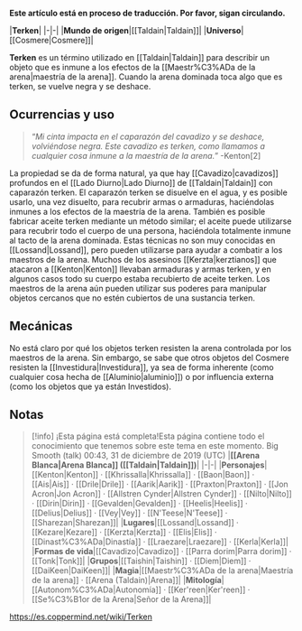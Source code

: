 **Este artículo está en proceso de traducción. Por favor, sigan circulando.**


|**Terken**|
|-|-|
|**Mundo de origen**|[[Taldain\|Taldain]]|
|**Universo**|[[Cosmere\|Cosmere]]|

**Terken** es un término utilizado en [[Taldain\|Taldain]] para describir un objeto que es inmune a los efectos de la [[Maestr%C3%ADa de la arena\|maestría de la arena]]. Cuando la arena dominada toca algo que es terken, se vuelve negra y se deshace.

## Ocurrencias y uso
>“*Mi cinta impacta en el caparazón del cavadizo y se deshace, volviéndose negra. Este cavadizo es terken, como llamamos a cualquier cosa inmune a la maestría de la arena.*”
\-Kenton[2]


La propiedad se da de forma natural, ya que hay [[Cavadizo\|cavadizos]] profundos en el [[Lado Diurno\|Lado Diurno]] de [[Taldain\|Taldain]] con caparazón terken. El caparazón terken se disuelve en el agua, y es posible usarlo, una vez disuelto, para recubrir armas o armaduras, haciéndolas inmunes a los efectos de la maestría de la arena. También es posible fabricar aceite terken mediante un método similar; el aceite puede utilizarse para recubrir todo el cuerpo de una persona, haciéndola totalmente inmune al tacto de la arena dominada. Estas técnicas no son muy conocidas en [[Lossand\|Lossand]], pero pueden utilizarse para ayudar a combatir a los maestros de la arena. Muchos de los asesinos [[Kerzta\|kerztianos]] que atacaron a [[Kenton\|Kenton]] llevaban armaduras y armas terken, y en algunos casos todo su cuerpo estaba recubierto de aceite terken. Los maestros de la arena aún pueden utilizar sus poderes para manipular objetos cercanos que no estén cubiertos de una sustancia terken.

## Mecánicas
No está claro por qué los objetos terken resisten la arena controlada por los maestros de la arena. Sin embargo, se sabe que otros objetos del Cosmere resisten la [[Investidura\|Investidura]], ya sea de forma inherente (como cualquier cosa hecha de [[Aluminio\|aluminio]]) o por influencia externa (como los objetos que ya están Investidos).

## Notas

> [!info] ¡Esta página está completa!Esta página contiene todo el conocimiento que tenemos sobre este tema en este momento.
Big Smooth (talk) 00:43, 31 de diciembre de 2019 (UTC)
|**[[Arena Blanca\|Arena Blanca]] ([[Taldain\|Taldain]])**|
|-|-|
|**Personajes**|[[Kenton\|Kenton]] · [[Khrissalla\|Khrissalla]] · [[Baon\|Baon]] · [[Ais\|Ais]] · [[Drile\|Drile]] · [[Aarik\|Aarik]] · [[Praxton\|Praxton]] · [[Jon Acron\|Jon Acron]] · [[Allstren Cynder\|Allstren Cynder]] · [[Nilto\|Nilto]] · [[Dirin\|Dirin]] · [[Gevalden\|Gevalden]] · [[Heelis\|Heelis]] · [[Delius\|Delius]] · [[Vey\|Vey]] · [[N'Teese\|N'Teese]] · [[Sharezan\|Sharezan]]|
|**Lugares**|[[Lossand\|Lossand]] · [[Kezare\|Kezare]] · [[Kerzta\|Kerzta]] · [[Elis\|Elis]] · [[Dinast%C3%ADa\|Dinastía]] · [[Lraezare\|Lraezare]] · [[Kerla\|Kerla]]|
|**Formas de vida**|[[Cavadizo\|Cavadizo]] · [[Parra dorim\|Parra dorim]] · [[Tonk\|Tonk]]|
|**Grupos**|[[Taishin\|Taishin]] · [[Diem\|Diem]] · [[DaiKeen\|DaiKeen]]|
|**Magia**|[[Maestr%C3%ADa de la arena\|Maestría de la arena]] · [[Arena (Taldain)\|Arena]]|
|**Mitología**|[[Autonom%C3%ADa\|Autonomía]] · [[Ker'reen\|Ker'reen]] · [[Se%C3%B1or de la Arena\|Señor de la Arena]]|



https://es.coppermind.net/wiki/Terken